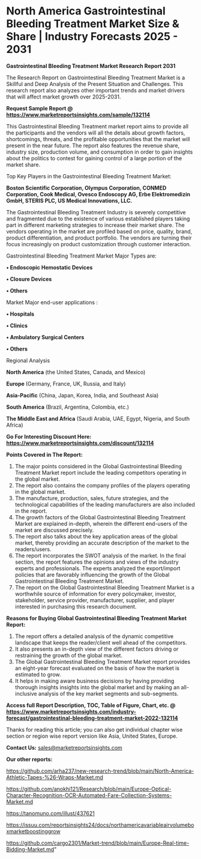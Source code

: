 # North America Gastrointestinal Bleeding Treatment Market Size & Share | Industry Forecasts 2025 - 2031

<strong>Gastrointestinal Bleeding Treatment Market Research Report 2031</strong>

The Research Report on Gastrointestinal Bleeding Treatment Market is a Skillful and Deep Analysis of the Present Situation and Challenges. This research report also analyzes other important trends and market drivers that will affect market growth over 2025-2031.

<strong>Request Sample Report @ <a href=https://www.marketreportsinsights.com/sample/132114>https://www.marketreportsinsights.com/sample/132114</a></strong>

This Gastrointestinal Bleeding Treatment market report aims to provide all the participants and the vendors will all the details about growth factors, shortcomings, threats, and the profitable opportunities that the market will present in the near future. The report also features the revenue share, industry size, production volume, and consumption in order to gain insights about the politics to contest for gaining control of a large portion of the market share.

Top Key Players in the Gastrointestinal Bleeding Treatment Market:

<strong>Boston Scientific Corporation, Olympus Corporation, CONMED Corporation, Cook Medical, Ovesco Endoscopy AG, Erbe Elektromedizin GmbH, STERIS PLC, US Medical Innovations, LLC.</strong>

The Gastrointestinal Bleeding Treatment Industry is severely competitive and fragmented due to the existence of various established players taking part in different marketing strategies to increase their market share. The vendors operating in the market are profiled based on price, quality, brand, product differentiation, and product portfolio. The vendors are turning their focus increasingly on product customization through customer interaction.

Gastrointestinal Bleeding Treatment Market Major Types are:

<strong>• Endoscopic Hemostatic Devices

• Closure Devices

• Others</strong>

Market Major end-user applications :

<strong>• Hospitals

• Clinics

• Ambulatory Surgical Centers

• Others</strong>

Regional Analysis

</u><strong><b>North America</b></strong> (the United States, Canada, and Mexico)

<strong><b>Europe </b></strong>(Germany, France, UK, Russia, and Italy)

<strong><b>Asia-Pacific</b></strong> (China, Japan, Korea, India, and Southeast Asia)

<strong><b>South America</b></strong> (Brazil, Argentina, Colombia, etc.)

<strong><b>The Middle East and Africa</b></strong> (Saudi Arabia, UAE, Egypt, Nigeria, and South Africa)

<strong>Go For Interesting Discount Here: <a href=https://www.marketreportsinsights.com/discount/132114>https://www.marketreportsinsights.com/discount/132114</a></strong>

<strong>Points Covered in The Report:</strong>
<ol>
  <li>The major points considered in the Global Gastrointestinal Bleeding Treatment Market report include the leading competitors operating in the global market.</li>
  <li>The report also contains the company profiles of the players operating in the global market.</li>
  <li>The manufacture, production, sales, future strategies, and the technological capabilities of the leading manufacturers are also included in the report.</li>
  <li>The growth factors of the Global Gastrointestinal Bleeding Treatment Market are explained in-depth, wherein the different end-users of the market are discussed precisely.</li>
  <li>The report also talks about the key application areas of the global market, thereby providing an accurate description of the market to the readers/users.</li>
  <li>The report incorporates the SWOT analysis of the market. In the final section, the report features the opinions and views of the industry experts and professionals. The experts analyzed the export/import policies that are favorably influencing the growth of the Global Gastrointestinal Bleeding Treatment Market.</li>
  <li>The report on the Global Gastrointestinal Bleeding Treatment Market is a worthwhile source of information for every policymaker, investor, stakeholder, service provider, manufacturer, supplier, and player interested in purchasing this research document.</li>
</ol>
<strong>Reasons for Buying Global Gastrointestinal Bleeding Treatment Market Report:</strong>

<ol>
  <li>The report offers a detailed analysis of the dynamic competitive landscape that keeps the reader/client well ahead of the competitors.</li>
  <li>It also presents an in-depth view of the different factors driving or restraining the growth of the global market.</li>
  <li>The Global Gastrointestinal Bleeding Treatment Market report provides an eight-year forecast evaluated on the basis of how the market is estimated to grow.</li>
  <li>It helps in making aware business decisions by having providing thorough insights insights into the global market and by making an all-inclusive analysis of the key market segments and sub-segments.</li>
</ol>
<strong>Access full Report Description, TOC, Table of Figure, Chart, etc. @ <a href=https://www.marketreportsinsights.com/industry-forecast/gastrointestinal-bleeding-treatment-market-2022-132114>https://www.marketreportsinsights.com/industry-forecast/gastrointestinal-bleeding-treatment-market-2022-132114</a></strong>


Thanks for reading this article; you can also get individual chapter wise section or region wise report version like Asia, United States, Europe.

<strong>Contact Us:</strong>
sales@marketreportsinsights.com

<strong>Our other reports:</strong>

<a href=https://github.com/arha237/new-research-trend/blob/main/North-America-Athletic-Tapes-%26-Wraps-Market.md>https://github.com/arha237/new-research-trend/blob/main/North-America-Athletic-Tapes-%26-Wraps-Market.md</a>

<a href=https://github.com/anokhi121/Research/blob/main/Europe-Optical-Character-Recognition-OCR-Automated-Fare-Collection-Systems-Market.md>https://github.com/anokhi121/Research/blob/main/Europe-Optical-Character-Recognition-OCR-Automated-Fare-Collection-Systems-Market.md</a>

<a href=https://tanomuno.com/illust/437621>https://tanomuno.com/illust/437621</a>

<a href=https://issuu.com/reportsinsights24/docs/northamericavariableairvolumeboxmarketboostinggrow>https://issuu.com/reportsinsights24/docs/northamericavariableairvolumeboxmarketboostinggrow</a>

<a href=https://github.com/cargo2301/Market-trend/blob/main/Europe-Real-time-Bidding-Market.md>https://github.com/cargo2301/Market-trend/blob/main/Europe-Real-time-Bidding-Market.md</a>"
